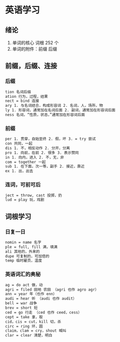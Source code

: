 # 英语学习

## 绪论

1. 单词的核心 词根 252 个
2. 单词的附件：前缀 后缀

## 前缀，后缀、连接

### 后缀

```txt
tion 名词后缀
ation 行为，过程，结果
nect = bind 连接
ary 1. 与名词结合，构成形容词 2. 名词，人，场所，物
ly 1. 形容词，通常加在名词后面 2. 副词，通常加在形容词后面
ness 名词，“性质，状态，”通常加在形容词后面
```

### 前缀

```txt
per 1. 贯穿，自始至终 2. 假，坏 3. = try 尝试
con 共同，一起
dis 1. 不，相反动作 2. 分开，分离
pro 1. 向前，在前 2. 很多 3. 表示赞同
in 1. 向内，进入 2. 不，无，非
com = together 一起
sub 1. 在下面，次一等，副手 2. 接近，靠近
ex 1. 出，出去
```

### 连词，可前可后

```txt
ject = throw, cast 投掷，扔
lud = play 玩，戏剧
```

## 词根学习

### 日复一日

```txt
nomin = name 名字
ple = full, fill 满，填满
ali 其他的，外来的
dupe 可复制的，可加倍的
temp 临时雇员，温度
```

### 英语词汇的奥秘

```txt
ag = do act 做，动
agri = filed 田地 农田 （agri 也作 agro agr）
ann = year 年（也作 enn）
audi = hear 听 （audi 也作 audit）
bell = war 战争
brev = short 短
ced = go 行走 （ced 也作 ceed，cess）
cept = take 拿，取
cid，cis = cut，kill 切，杀
circ = ring 环，圆
claim，clam = cry，shout 喊叫
clar = clear 清楚，明白
```
